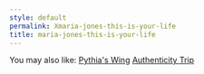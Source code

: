 ```yaml
---
style: default
permalink: Xmaria-jones-this-is-your-life
title: maria-jones-this-is-your-life
---
```

You may also like:
[Pythia's Wing](http://scp-wiki.net/pythia-s-wing)
[Authenticity Trip](http://scp-wiki.net/authenticity-trip)